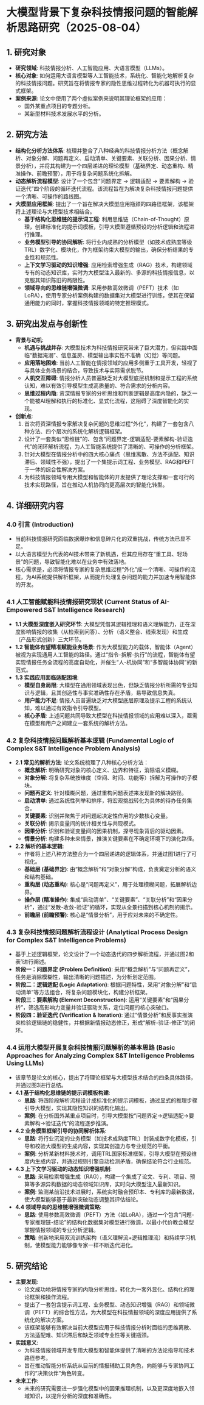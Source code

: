 # 大模型背景下复杂科技情报问题的智能解析思路研究（2025-08-04）

## 1. 研究对象
- **研究领域**: 科技情报分析、人工智能应用、大语言模型（LLMs）。
- **核心对象**: 如何运用大语言模型等人工智能技术，系统化、智能化地解析复杂的科技情报问题。研究旨在将情报专家的隐性思维过程转化为机器可执行的显式框架。
- **案例来源**: 论文中使用了两个虚拟案例来说明其理论框架的应用：
    - 国外某重点项目的专题分析。
    - 某新型材料技术发展水平的分析。

## 2. 研究方法
- **结构化分析方法体系**: 梳理并整合了八种经典的科技情报分析方法（概念解析、对象分解、问题再定义、启动清单、关键要素、关联分析、因果分析、情景分析），并将其构建为一个四层递进的理论模型（基础界定、动态重构、精准操作、前瞻预警），用于将复杂问题系统化拆解。
- **动态解析流程模型**: 设计了一个包含“问题界定 → 逻辑适配 → 要素解构 → 验证迭代”四个阶段的循环迭代流程。该流程旨在为解决复杂科技情报问题提供一个清晰、可操作的路线图。
- **大模型应用框架**: 提出了一个旨在解决大模型应用瓶颈的四路径框架，该框架将上述理论与大模型技术相结合。
    - **基于结构化思维链的提示词工程**: 利用思维链（Chain-of-Thought）原理，创建标准化的提示词模板，引导大模型遵循预设的分析逻辑和流程进行推理。
    - **业务模型引导的协同解析**: 将行业内成熟的分析模型（如技术成熟度等级TRL）数字化、模块化，作为框架约束大模型的输出，确保分析结果的专业性和规范性。
    - **上下文学习驱动的知识增强**: 应用检索增强生成（RAG）技术，构建领域专有的动态知识库，实时为大模型注入最新的、多源的科技情报信息，以克服其知识陈旧的局限性。
    - **领域导向的思维链增强微调**: 采用参数高效微调（PEFT）技术（如LoRA），使用专家分析案例构建的数据集对大模型进行训练，使其在保留通用能力的同时，掌握科技情报领域的特定推理模式。

## 3. 研究出发点与创新性
- **背景与动机**:
    - **机遇与挑战并存**: 大模型技术为科技情报研究带来了巨大潜力，但实践中面临“数据淹溺”、信息茧房、模型输出事实性不准确（幻觉）等问题。
    - **应用落地困难**: 当前人工智能在情报领域的应用多侧重于工具开发，轻视了与具体业务场景的结合，导致技术与实际需求脱节。
    - **人机交互障碍**: 情报分析人员普遍缺乏对大模型底层机制和提示工程的系统认知，难以有效引导模型生成高质量的、符合需求的分析内容。
    - **思维过程内隐**: 资深情报专家的分析思维和判断逻辑是高度内隐的，缺乏一个能被AI理解和执行的标准化、显式化流程，这阻碍了深度智能化的实现。
- **创新点**:
    1. 首次将资深情报专家解决复杂问题的思维过程“外化”，构建了一套包含八种方法、四个层次的系统化解析逻辑框架。
    2. 设计了一套类似“思维链”的、包含“问题界定-逻辑适配-要素解构-验证迭代”的闭环解析流程，为人工智能系统提供了清晰的、可操作的分析框架。
    3. 针对大模型在情报分析中的四大核心痛点（思维离散、方法不适配、知识滞后、领域性不强），提出了一个集提示词工程、业务模型、RAG和PEFT于一体的综合性解决方案。
    4. 为科技情报领域专用大模型和智能体的开发提供了理论支撑和一套可行的技术实现路径，旨在推动人机协同向更高层次的智能化转型。

## 4. 详细研究内容
### 4.0 引言 (Introduction)
- 当前科技情报研究面临数据爆炸和信息碎片化的双重挑战，传统方法已显不足。
- 以大语言模型为代表的AI技术带来了新机遇，但其应用存在“重工具、轻场景”的问题，导致智能化难以在业务中有效落地。
- 核心需求是，必须将情报专家的复杂思维过程“外化”成一个清晰、可操作的流程，为AI系统提供解析框架，从而提升处理复杂问题的能力并加速专用智能体的开发。

### 4.1 人工智能赋能科技情报研究现状 (Current Status of AI-Empowered S&T Intelligence Research)
- **1.1 大模型深度嵌入研究环节**: 大模型凭借其逻辑推理和语义理解能力，正在深度影响情报的收集（从检索到问答）、分析（语义整合、线索发现）和生成（产品形式创新）三大环节。
- **1.2 智能体有望精准赋能业务场景**: 作为大模型能力的载体，智能体（Agent）被视为实现通用人工智能的路径。通过“指令-拆解-执行”的流程，智能体有望实现情报任务全流程的高度自动化，并催生“人-机协同”和“多智能体协同”的新范式。
- **1.3 实践应用面临适配困境**:
    - **模型自身局限**: 大模型在通用领域表现出色，但缺乏情报分析所需的专业知识与逻辑，且其创造性与事实准确性存在矛盾，易导致信息失真。
    - **用户能力不足**: 情报人员普遍缺乏对大模型底层原理及提示工程的系统认知，难以通过有效指令引导模型。
    - **核心矛盾**: 上述问题共同导致大模型在科技情报领域的应用难以深入，亟需在模型和用户之间建立一套系统的解析方法。

### 4.2 复杂科技情报问题解析基本逻辑 (Fundamental Logic of Complex S&T Intelligence Problem Analysis)
- **2.1 常见的解析方法**: 论文系统梳理了八种核心分析方法：
    - **概念解析**: 明确研究对象的核心定义、边界和特征，消除语义模糊。
    - **对象分解**: 将复杂系统按维度（空间、时间、功能等）拆解为可操作的子模块。
    - **问题再定义**: 针对模糊问题，通过重构问题表述来发现新的解决路径。
    - **启动清单**: 通过系统性列举和排序，将宏观挑战转化为具体的待办任务集合。
    - **关键要素**: 识别并聚焦于对问题起决定性作用的少数核心变量。
    - **关联分析**: 揭示变量间的统计相关性与共现模式。
    - **因果分析**: 识别和验证变量间的因果机制，探寻现象背后的驱动因素。
    - **情景分析**: 构建多种未来情景，推演关键要素在不确定环境下的演化路径。
- **2.2 解析的基本逻辑**:
    - 作者将上述八种方法整合为一个四层递进的逻辑体系，并通过图1进行了可视化。
    - **基础层 (基础界定)**: 由“概念解析”和“对象分解”构成，负责奠定分析的语义和结构基础。
    - **重构层 (动态重构)**: 核心是“问题再定义”，用于处理模糊问题，拓展解析边界。
    - **操作层 (精准操作)**: 集成“启动清单”、“关键要素”、“关联分析”和“因果分析”，通过“发散-收敛-验证”的循环，实现从全景扫描到核心机制的揭示。
    - **前瞻层 (前瞻预警)**: 核心是“情景分析”，用于应对未来的不确定性。

### 4.3 复杂科技情报问题解析流程设计 (Analytical Process Design for Complex S&T Intelligence Problems)
- 基于上述逻辑框架，论文设计了一个动态迭代的四步解析流程，并通过图2和表1进行阐述。
- **阶段一：问题界定 (Problem Definition)**: 采用“概念解析”与“问题再定义”，任务是消除模糊性，输出清晰的问题描述，为分析划定范围。
- **阶段二：逻辑适配 (Logic Adaptation)**: 根据问题特性，采用“对象分解”和“启动清单”等方法组合，将复杂问题模块化，构建分析框架。
- **阶段三：要素解构 (Element Deconstruction)**: 运用“关键要素”和“因果分析”，筛选高影响力变量并验证驱动关系，定位问题的核心突破口。
- **阶段四：验证迭代 (Verification & Iteration)**: 通过“情景分析”和反事实推演来检验逻辑链的稳健性，并根据新情报动态修正，形成“解析-验证-修正”的闭环。

### 4.4 运用大模型开展复杂科技情报问题解析的基本思路 (Basic Approaches for Analyzing Complex S&T Intelligence Problems Using LLMs)
- 该章节是论文的核心，提出了将理论框架与大模型技术结合的四条具体路径，并通过图3进行总结。
- **4.1 基于结构化思维链的提示词模板构建**:
    - **思路**: 将四阶段解析流程设计成标准化的提示词模板，通过显式的推理步骤引导大模型，实现其隐性知识的结构化输出。
    - **案例**: 在分析国外某重点项目时，引导大模型按“问题界定→逻辑适配→要素解构→验证迭代”的流程逐步推演。
- **4.2 业务模型框架引导的协同解析体系**:
    - **思路**: 将行业沉淀的业务模型（如技术成熟度TRL）封装成数字化模板，引导和校验大模型的生成内容，实现其创造力与专业规范的平衡。
    - **案例**: 分析某新材料技术时，调用TRL国家标准框架，引导大模型在预设维度内生成内容，并通过规则引擎自动检测矛盾，确保结论符合行业规范。
- **4.3 上下文学习驱动的动态知识增强机制**:
    - **思路**: 采用检索增强生成（RAG），构建一个集成了论文、专利、项目、预算等多源异构数据的动态领域知识库，实时向大模型注入最新知识。
    - **案例**: 监测某前沿技术进展时，系统实时融合预印本、专利库的最新数据，使大模型能够基于最新突破动态调整其评估结论。
- **4.4 领域导向的思维链增强微调策略**:
    - **思路**: 使用参数高效微调（PEFT）方法（如LoRA），通过一个包含“问题-专家推理链-结论”的结构化数据集对模型进行微调，以最小代价教会模型掌握情报领域的专业分析逻辑。
    - **策略**: 创新地采用双流训练架构（语义理解流+逻辑推理流）和持续学习机制，使模型能力能够像专家一样不断迭代进化。

## 5. 研究结论
- **主要发现**:
    - 论文成功地将情报专家的内隐分析思维，转化为一套外显化、结构化的理论框架和操作流程。
    - 提出了一套包含提示词工程、业务模型、动态知识增强（RAG）和领域微调（PEFT）的综合性方法，为大模型在科技情报领域的深度应用提供了系统化的解决方案。
    - 该框架能够有效解决当前大模型应用于科技情报分析时面临的思维离散、方法适配难、知识滞后和缺乏领域专业性等关键瓶颈。
- **实践意义**:
    - 为科技情报领域开发专用大模型和智能体提供了清晰的方法论指导和技术路径参考。
    - 旨在推动智能分析系统从目前的情报辅助工具角色，向能够与专家协同工作的“决策伙伴”角色转变。
- **未来工作**:
    - 未来的研究需要进一步强化模型中的因果推理机制，以及更深度地嵌入领域知识，以提升分析的深度和准确性。
